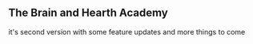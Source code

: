 ## The Brain and Hearth Academy 

it's second version with some feature updates and more things to come